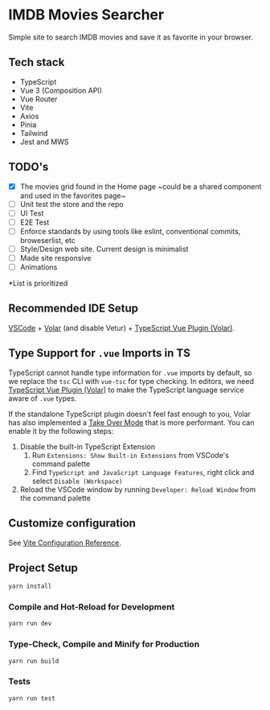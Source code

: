 # IMDB Movies Searcher

Simple site to search IMDB movies and save it as favorite in your browser.

## Tech stack
 - TypeScript
 - Vue 3 (Composition API)
 - Vue Router
 - Vite
 - Axios
 - Pinia
 - Tailwind
 - Jest and MWS

 ## TODO's
 - [x] The movies grid found in the Home page ~could be a shared component and used in the favorites page~
 - [ ] Unit test the store and the repo
 - [ ] UI Test
 - [ ] E2E Test
 - [ ] Enforce standards by using tools like eslint, conventional commits, broweserlist, etc
 - [ ] Style/Design web site. Current design is minimalist
 - [ ] Made site responsive
 - [ ] Animations

*List is prioritized

## Recommended IDE Setup

[VSCode](https://code.visualstudio.com/) + [Volar](https://marketplace.visualstudio.com/items?itemName=Vue.volar) (and disable Vetur) + [TypeScript Vue Plugin (Volar)](https://marketplace.visualstudio.com/items?itemName=Vue.vscode-typescript-vue-plugin).

## Type Support for `.vue` Imports in TS

TypeScript cannot handle type information for `.vue` imports by default, so we replace the `tsc` CLI with `vue-tsc` for type checking. In editors, we need [TypeScript Vue Plugin (Volar)](https://marketplace.visualstudio.com/items?itemName=Vue.vscode-typescript-vue-plugin) to make the TypeScript language service aware of `.vue` types.

If the standalone TypeScript plugin doesn't feel fast enough to you, Volar has also implemented a [Take Over Mode](https://github.com/johnsoncodehk/volar/discussions/471#discussioncomment-1361669) that is more performant. You can enable it by the following steps:

1. Disable the built-in TypeScript Extension
    1) Run `Extensions: Show Built-in Extensions` from VSCode's command palette
    2) Find `TypeScript and JavaScript Language Features`, right click and select `Disable (Workspace)`
2. Reload the VSCode window by running `Developer: Reload Window` from the command palette

## Customize configuration

See [Vite Configuration Reference](https://vitejs.dev/config/).

## Project Setup

```sh
yarn install
```

### Compile and Hot-Reload for Development

```sh
yarn run dev
```

### Type-Check, Compile and Minify for Production

```sh
yarn run build
```

### Tests

```sh
yarn run test
```
